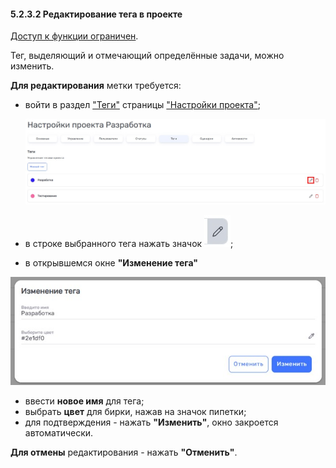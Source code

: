 #### 5.2.3.2 Редактирование тега в проекте  

[Доступ к функции ограничен](9_roles/9.2_access.md).

Тег, выделяющий и отмечающий определённые задачи, можно изменить.  

**Для редактирования** метки требуется:  

- войти в раздел ["Теги"](5.2.3_tags.md) страницы ["Настройки проекта"](5_project/5.2_settings/5.2_settings.md);

  ![5.2.3.2-0](/imgs/5.2.3.2-0.jpg)

- в строке выбранного тега нажать значок ![изменить](/imgs/редактировать.jpg);  
- в открывшемся окне **"Изменение тега"**

![5.2.3.2-1](/imgs/5.2.3.2-1.jpg)

  - ввести **новое имя** для тега;  
  - выбрать **цвет** для бирки, нажав на значок пипетки;
- для подтверждения - нажать **"Изменить"**, окно закроется автоматически.  

**Для отмены** редактирования - нажать **"Отменить"**.
